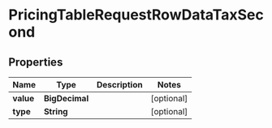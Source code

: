 

# PricingTableRequestRowDataTaxSecond


## Properties

Name | Type | Description | Notes
------------ | ------------- | ------------- | -------------
**value** | **BigDecimal** |  |  [optional]
**type** | **String** |  |  [optional]




